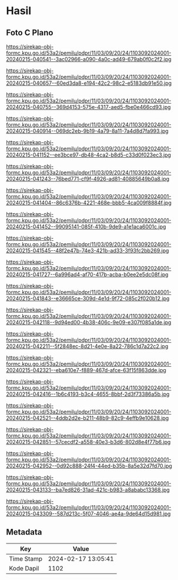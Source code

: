 # Hasil

## Foto C Plano

https://sirekap-obj-formc.kpu.go.id/53a2/pemilu/pdpr/11/03/09/20/24/1103092024001-20240215-040541--3ac02966-a090-4a0c-ad49-679ab0f0c2f2.jpg

https://sirekap-obj-formc.kpu.go.id/53a2/pemilu/pdpr/11/03/09/20/24/1103092024001-20240215-040657--60ed3da8-e194-42c2-98c2-e5183db91e50.jpg

https://sirekap-obj-formc.kpu.go.id/53a2/pemilu/pdpr/11/03/09/20/24/1103092024001-20240215-040755--369d4153-575e-4317-aed5-fbe0e466cd93.jpg

https://sirekap-obj-formc.kpu.go.id/53a2/pemilu/pdpr/11/03/09/20/24/1103092024001-20240215-040914--069dc2eb-9b19-4a79-8a11-7a4d8d7fa993.jpg

https://sirekap-obj-formc.kpu.go.id/53a2/pemilu/pdpr/11/03/09/20/24/1103092024001-20240215-041152--ee3bce97-db48-4ca2-b8d5-c33d0f023ec3.jpg

https://sirekap-obj-formc.kpu.go.id/53a2/pemilu/pdpr/11/03/09/20/24/1103092024001-20240215-041243--76bed771-cf9f-4926-ad81-40885649b0a8.jpg

https://sirekap-obj-formc.kpu.go.id/53a2/pemilu/pdpr/11/03/09/20/24/1103092024001-20240215-041404--86c6376b-4221-468e-bbb5-4ca009f8884f.jpg

https://sirekap-obj-formc.kpu.go.id/53a2/pemilu/pdpr/11/03/09/20/24/1103092024001-20240215-041452--99095141-085f-410b-9de9-a1e1aca6001c.jpg

https://sirekap-obj-formc.kpu.go.id/53a2/pemilu/pdpr/11/03/09/20/24/1103092024001-20240215-041545--48f2e47b-74e3-421b-ad33-3f93fc2bb269.jpg

https://sirekap-obj-formc.kpu.go.id/53a2/pemilu/pdpr/11/03/09/20/24/1103092024001-20240215-041727--6a996ad4-af70-417b-acba-b0ee2e5dc08f.jpg

https://sirekap-obj-formc.kpu.go.id/53a2/pemilu/pdpr/11/03/09/20/24/1103092024001-20240215-041843--e36665ce-309d-4e1d-9f72-085c2f020b12.jpg

https://sirekap-obj-formc.kpu.go.id/53a2/pemilu/pdpr/11/03/09/20/24/1103092024001-20240215-042118--9d94ed00-4b38-406c-9e09-e307f085a1de.jpg

https://sirekap-obj-formc.kpu.go.id/53a2/pemilu/pdpr/11/03/09/20/24/1103092024001-20240215-042211--5f2848ec-8d21-4e0e-8a22-786c1d7a22c2.jpg

https://sirekap-obj-formc.kpu.go.id/53a2/pemilu/pdpr/11/03/09/20/24/1103092024001-20240215-042321--eba610e7-f889-467d-afce-63f15f863dde.jpg

https://sirekap-obj-formc.kpu.go.id/53a2/pemilu/pdpr/11/03/09/20/24/1103092024001-20240215-042416--1b6c4193-b3c4-4655-8bbf-2d3f73386a5b.jpg

https://sirekap-obj-formc.kpu.go.id/53a2/pemilu/pdpr/11/03/09/20/24/1103092024001-20240215-042521--4ddb2d2e-b211-48b9-82c9-4effb9e10628.jpg

https://sirekap-obj-formc.kpu.go.id/53a2/pemilu/pdpr/11/03/09/20/24/1103092024001-20240215-042851--57cecdf2-a558-40e3-b3d6-802d8e4f77b6.jpg

https://sirekap-obj-formc.kpu.go.id/53a2/pemilu/pdpr/11/03/09/20/24/1103092024001-20240215-042952--0d92c888-24f4-44ed-b35b-8a5e32d7fd70.jpg

https://sirekap-obj-formc.kpu.go.id/53a2/pemilu/pdpr/11/03/09/20/24/1103092024001-20240215-043133--ba7ed826-31ad-421c-b983-a8ababc13368.jpg

https://sirekap-obj-formc.kpu.go.id/53a2/pemilu/pdpr/11/03/09/20/24/1103092024001-20240215-043309--587d213c-5f07-4046-ae4a-9de64d15d981.jpg


## Metadata

| Key        | Value               |
| ---------- | ------------------- |
| Time Stamp | 2024-02-17 13:05:41 |
| Kode Dapil | 1102                |




